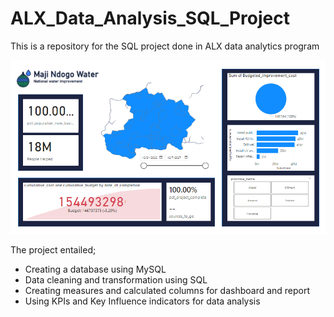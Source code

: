 # ALX_Data_Analysis_SQL_Project
This is a repository for the SQL project done in ALX data analytics program


![Final Dashboard](<data/Maji Ndogo Final Dashboard.png>)

The project entailed; 
- Creating a database using MySQL
- Data cleaning and transformation using SQL 
- Creating measures and calculated columns for dashboard and report
- Using KPIs and Key Influence indicators for data analysis